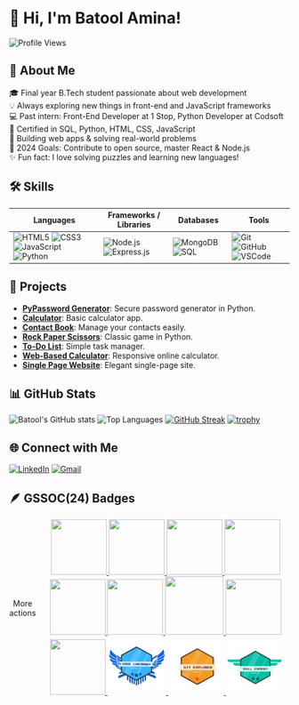 # 👋 Hi, I'm Batool Amina!

![Profile Views](https://komarev.com/ghpvc/?username=BatoolAmina&color=red)

## 🌟 About Me

🎓 Final year B.Tech student passionate about web development  
💡 Always exploring new things in front-end and JavaScript frameworks  
💻 Past intern: Front-End Developer at 1 Stop, Python Developer at Codsoft  
🏅 Certified in SQL, Python, HTML, CSS, JavaScript  
🌱 Building web apps & solving real-world problems  
🚀 2024 Goals: Contribute to open source, master React & Node.js  
✨ Fun fact: I love solving puzzles and learning new languages!  

## 🛠️ Skills

| Languages | Frameworks / Libraries | Databases | Tools |
|-----------|-----------------------|-----------|-------|
| ![HTML5](https://img.shields.io/badge/HTML5-E34F26?logo=html5&logoColor=white) ![CSS3](https://img.shields.io/badge/CSS3-1572B6?logo=css3&logoColor=white) ![JavaScript](https://img.shields.io/badge/JavaScript-F7DF1E?logo=javascript&logoColor=black) ![Python](https://img.shields.io/badge/Python-3776AB?logo=python&logoColor=white) | ![Node.js](https://img.shields.io/badge/Node.js-339933?logo=nodedotjs&logoColor=white) ![Express.js](https://img.shields.io/badge/Express.js-000000?logo=express&logoColor=white) | ![MongoDB](https://img.shields.io/badge/MongoDB-47A248?logo=mongodb&logoColor=white) ![SQL](https://img.shields.io/badge/SQL-4479A1?logo=postgresql&logoColor=white) | ![Git](https://img.shields.io/badge/Git-F05032?logo=git&logoColor=white) ![GitHub](https://img.shields.io/badge/GitHub-181717?logo=github&logoColor=white) ![VSCode](https://img.shields.io/badge/VS%20Code-007ACC?logo=visualstudiocode&logoColor=white) |

## 🚀 Projects

- [**PyPassword Generator**](https://github.com/BatoolAmina/CODSOFT/blob/main/PasswordGenerator.py): Secure password generator in Python.
- [**Calculator**](https://github.com/BatoolAmina/CODSOFT/blob/main/Calculator.py): Basic calculator app.
- [**Contact Book**](https://github.com/BatoolAmina/CODSOFT/blob/main/ContactBook.py): Manage your contacts easily.
- [**Rock Paper Scissors**](https://github.com/BatoolAmina/CODSOFT/blob/main/RockPaperScissor.py): Classic game in Python.
- [**To-Do List**](https://github.com/BatoolAmina/CODSOFT/blob/main/ToDoList.py): Simple task manager.
- [**Web-Based Calculator**](https://github.com/BatoolAmina/HtmlAndBootstrapCalculator): Responsive online calculator.
- [**Single Page Website**](https://github.com/BatoolAmina/SinglePageWebsite): Elegant single-page site.

## 📊 GitHub Stats

![Batool's GitHub stats](https://github-readme-stats.vercel.app/api?username=BatoolAmina&show_icons=true&theme=radical)
![Top Languages](https://github-readme-stats.vercel.app/api/top-langs/?username=BatoolAmina&layout=compact&theme=radical)
[![GitHub Streak](https://github-readme-streak-stats.herokuapp.com/?user=BatoolAmina&theme=radical)](https://git.io/streak-stats)
[![trophy](https://github-profile-trophy.vercel.app/?username=BatoolAmina&theme=radical)](https://github.com/ryo-ma/github-profile-trophy)

## 🌐 Connect with Me

[![LinkedIn](https://img.shields.io/badge/LinkedIn-blue?logo=linkedin&logoColor=white)](https://www.linkedin.com/in/batool-amina/)
[![Gmail](https://img.shields.io/badge/Gmail-red?logo=gmail&logoColor=white)](mailto:batool.amina.110@gmail.com)

## 🪶 GSSOC(24) Badges

<div style='display:flex; align-items:center; gap: 10px;' align='center'>More actions
  <a href="https://gssoc.girlscript.tech/leaderboard">
    <img src="https://raw.githubusercontent.com/GSSoC24/Postman-Challenge/main/docs/assets/Postman%20White.png" width="100px" height="100px" />
    <img src="https://raw.githubusercontent.com/GSSoC24/Postman-Challenge/main/docs/assets/1.png" width="100px" height="100px" />
    <img src="https://raw.githubusercontent.com/GSSoC24/Postman-Challenge/main/docs/assets/2.png" width="100px" height="100px" />
    <img src="https://raw.githubusercontent.com/GSSoC24/Postman-Challenge/main/docs/assets/3.png" width="100px" height="100px" />
    <img src="https://raw.githubusercontent.com/GSSoC24/Postman-Challenge/main/docs/assets/4.png" width="100px" height="100px" />
    <img src="https://raw.githubusercontent.com/GSSoC24/Postman-Challenge/main/docs/assets/5.png" width="100px" height="100px" />
    <img src="https://raw.githubusercontent.com/GSSoC24/Postman-Challenge/main/docs/assets/6.png" width="105px" height="105px" />
    <img src="https://raw.githubusercontent.com/GSSoC24/Postman-Challenge/main/docs/assets/7.png" width="100px" height="100px" />
    <img src="https://raw.githubusercontent.com/GSSoC24/Postman-Challenge/main/docs/assets/8.png" width="100px" height="100px" />
    <img src="https://raw.githubusercontent.com/GSSoC24/Contributor/refs/heads/main/assets/Code%20Luminary.png" width="105px" height="105px" />
    <img src="https://raw.githubusercontent.com/GSSoC24/Contributor/refs/heads/main/assets/Git%20Explorer.png" width="100px" height="100px" />
    <img src="https://raw.githubusercontent.com/GSSoC24/Contributor/refs/heads/main/assets/Pull%20Expert.png" width="100px" height="100px" />
  </a>
</div>
